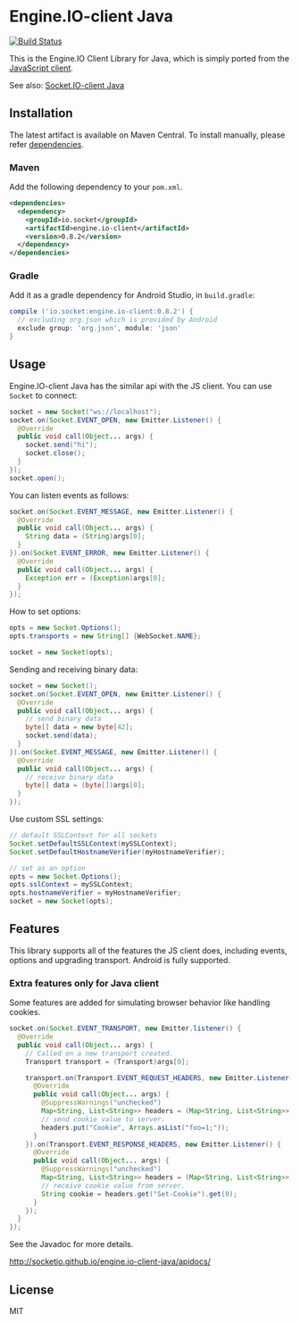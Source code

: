 # Engine.IO-client Java
[![Build Status](https://travis-ci.org/socketio/engine.io-client-java.png?branch=master)](https://travis-ci.org/socketio/engine.io-client-java)

This is the Engine.IO Client Library for Java, which is simply ported from the [JavaScript client](https://github.com/socketio/engine.io-client).

See also: [Socket.IO-client Java](https://github.com/socketio/socket.io-client-java)

## Installation
The latest artifact is available on Maven Central. To install manually, please refer [dependencies](https://socketio.github.io/engine.io-client-java/dependencies.html).

### Maven
Add the following dependency to your `pom.xml`.

```xml
<dependencies>
  <dependency>
    <groupId>io.socket</groupId>
    <artifactId>engine.io-client</artifactId>
    <version>0.8.2</version>
  </dependency>
</dependencies>
```

### Gradle
Add it as a gradle dependency for Android Studio, in `build.gradle`:

```groovy
compile ('io.socket:engine.io-client:0.8.2') {
  // excluding org.json which is provided by Android
  exclude group: 'org.json', module: 'json'
}
```

## Usage
Engine.IO-client Java has the similar api with the JS client. You can use `Socket` to connect:

```java
socket = new Socket("ws://localhost");
socket.on(Socket.EVENT_OPEN, new Emitter.Listener() {
  @Override
  public void call(Object... args) {
    socket.send("hi");
    socket.close();
  }
});
socket.open();
```

You can listen events as follows:

```java
socket.on(Socket.EVENT_MESSAGE, new Emitter.Listener() {
  @Override
  public void call(Object... args) {
    String data = (String)args[0];
  }
}).on(Socket.EVENT_ERROR, new Emitter.Listener() {
  @Override
  public void call(Object... args) {
    Exception err = (Exception)args[0];
  }
});
```

How to set options:

```java
opts = new Socket.Options();
opts.transports = new String[] {WebSocket.NAME};

socket = new Socket(opts);
```

Sending and receiving binary data:

```java
socket = new Socket();
socket.on(Socket.EVENT_OPEN, new Emitter.Listener() {
  @Override
  public void call(Object... args) {
    // send binary data
    byte[] data = new byte[42];
    socket.send(data);
  }
}).on(Socket.EVENT_MESSAGE, new Emitter.Listener() {
  @Override
  public void call(Object... args) {
    // receive binary data
    byte[] data = (byte[])args[0];
  }
});
```

Use custom SSL settings:

```java
// default SSLContext for all sockets
Socket.setDefaultSSLContext(mySSLContext);
Socket.setDefaultHostnameVerifier(myHostnameVerifier);

// set as an option
opts = new Socket.Options();
opts.sslContext = mySSLContext;
opts.hostnameVerifier = myHostnameVerifier;
socket = new Socket(opts);
```

## Features
This library supports all of the features the JS client does, including events, options and upgrading transport. Android is fully supported.

### Extra features only for Java client
Some features are added for simulating browser behavior like handling cookies.

```java
socket.on(Socket.EVENT_TRANSPORT, new Emitter.listener() {
  @Override
  public void call(Object... args) {
    // Called on a new transport created.
    Transport transport = (Transport)args[0];

    transport.on(Transport.EVENT_REQUEST_HEADERS, new Emitter.Listener() {
      @Override
      public void call(Object... args) {
        @SuppressWarnings("unchecked")
        Map<String, List<String>> headers = (Map<String, List<String>>)args[0];
        // send cookie value to server.
        headers.put("Cookie", Arrays.asList("foo=1;"));
      }
    }).on(Transport.EVENT_RESPONSE_HEADERS, new Emitter.Listener() {
      @Override
      public void call(Object... args) {
        @SuppressWarnings("unchecked")
        Map<String, List<String>> headers = (Map<String, List<String>>)args[0];
        // receive cookie value from server.
        String cookie = headers.get("Set-Cookie").get(0);
      }
    });
  }
});
```

See the Javadoc for more details.

http://socketio.github.io/engine.io-client-java/apidocs/

## License

MIT

